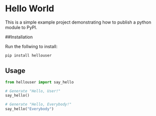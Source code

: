 # Hello World

This is a simple example project demonstrating how to publish a python module to PyPI.

##Installation

Run the follwing to install:

```python
pip install hellouser
```

## Usage

```python
from hellouser import say_hello

# Generate "Hello, User!"
say_hello()

# Generate "Hello, Everybody!"
say_hello("Everybody")
```


